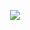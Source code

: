 
<p align="center">
  <img src=`https://readme-typing-svg.herokuapp.com?color=%238AA6F7&size=30&lines=Hello%2C+I'm+Swiique;Stupid+French+"DevOps"`>
</p>




